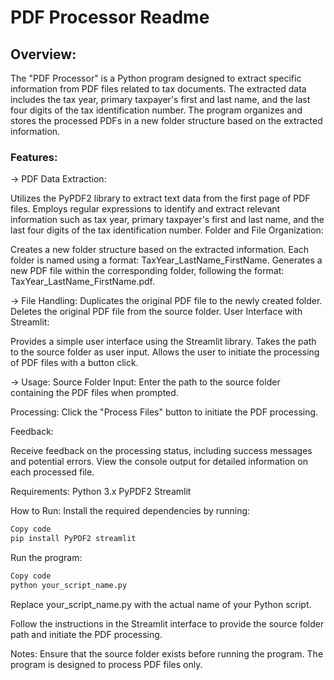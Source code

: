 # PDF Processor Readme

## Overview:
The "PDF Processor" is a Python program designed to extract specific information from PDF files related to tax documents. The extracted data includes the tax year, primary taxpayer's first and last name, and the last four digits of the tax identification number. The program organizes and stores the processed PDFs in a new folder structure based on the extracted information.

### Features:
-> PDF Data Extraction:

Utilizes the PyPDF2 library to extract text data from the first page of PDF files.
Employs regular expressions to identify and extract relevant information such as tax year, primary taxpayer's first and last name, and the last four digits of the tax identification number.
Folder and File Organization:

Creates a new folder structure based on the extracted information.
Each folder is named using a format: TaxYear_LastName_FirstName.
Generates a new PDF file within the corresponding folder, following the format: TaxYear_LastName_FirstName.pdf.

-> File Handling:
Duplicates the original PDF file to the newly created folder.
Deletes the original PDF file from the source folder.
User Interface with Streamlit:

Provides a simple user interface using the Streamlit library.
Takes the path to the source folder as user input.
Allows the user to initiate the processing of PDF files with a button click.

-> Usage:
  Source Folder Input:
  Enter the path to the source folder containing the PDF files when prompted.
  
  Processing:
  Click the "Process Files" button to initiate the PDF processing.
  
  Feedback:
  
  Receive feedback on the processing status, including success messages and potential errors.
  View the console output for detailed information on each processed file.
  
  Requirements:
  Python 3.x
  PyPDF2
  Streamlit
  
  How to Run:
  Install the required dependencies by running:

  ```bash
  Copy code
  pip install PyPDF2 streamlit
  ```
  
Run the program:

``` bash
Copy code
python your_script_name.py
```
Replace your_script_name.py with the actual name of your Python script.

Follow the instructions in the Streamlit interface to provide the source folder path and initiate the PDF processing.

Notes:
Ensure that the source folder exists before running the program.
The program is designed to process PDF files only.

